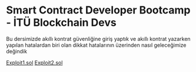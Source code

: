 # Smart Contract Developer Bootcamp - İTÜ Blockchain Devs

Bu dersimizde akıllı kontrat güvenliğine giriş yaptık ve akıllı kontrat yazarken yapılan hatalardan biri olan dikkat
hatalarının üzerinden nasıl geleceğimize değindik

[Exploit1.sol](./Exploit1.sol)
[Exploit2.sol](./Exploit2.sol)